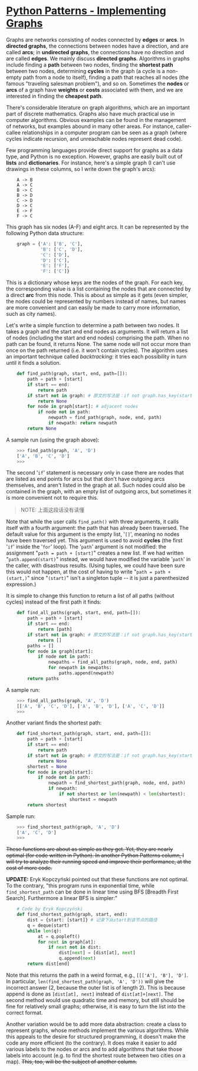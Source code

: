 # [Python Patterns - Implementing Graphs](https://www.python.org/doc/essays/graphs/) 

Graphs are networks consisting of nodes connected by **edges** or **arcs**. In **directed graphs**, the connections between nodes have a direction, and are called **arcs**; in **undirected graphs**, the connections have no direction and are called **edges**. We mainly discuss **directed graphs**. Algorithms in graphs include finding a **path** between two nodes, finding the **shortest path** between two nodes, determining **cycles** in the graph (a cycle is a non-empty path from a node to itself), finding a path that reaches all nodes (the famous "traveling salesman problem"), and so on. Sometimes the **nodes** or **arcs** of a graph have **weights** or **costs** associated with them, and we are interested in finding the **cheapest path**.

There's considerable literature on graph algorithms, which are an important part of discrete mathematics. Graphs also have much practical use in computer algorithms. Obvious examples can be found in the management of networks, but examples abound in many other areas. For instance, caller-callee relationships in a computer program can be seen as a graph (where cycles indicate recursion, and unreachable nodes represent dead code).

Few programming languages provide direct support for graphs as a data type, and Python is no exception. However, graphs are easily built out of **lists** and **dictionaries**. For instance, here's a simple graph (I can't use drawings in these columns, so I write down the graph's arcs):

```
    A -> B
    A -> C
    B -> C
    B -> D
    C -> D
    D -> C
    E -> F
    F -> C
```

This graph has six nodes (A-F) and eight arcs. It can be represented by the following Python data structure:

```python
    graph = {'A': ['B', 'C'],
             'B': ['C', 'D'],
             'C': ['D'],
             'D': ['C'],
             'E': ['F'],
             'F': ['C']}
```

This is a dictionary whose keys are the nodes of the graph. For each key, the corresponding value is a list containing the nodes that are connected by a direct **arc** from this node. This is about as simple as it gets (even simpler, the nodes could be represented by numbers instead of names, but names are more convenient and can easily be made to carry more information, such as city names).

Let's write a simple function to determine a path between two nodes. It takes a graph and the start and end nodes as arguments. It will return a list of nodes (including the start and end nodes) comprising the path. When no path can be found, it returns None. The same node will not occur more than once on the path returned (i.e. it won't contain cycles). The algorithm uses an important technique called *backtracking*: it tries each possibility in turn until it finds a solution.



```python
    def find_path(graph, start, end, path=[]):
        path = path + [start]
        if start == end:
            return path
        if start not in graph: # 原文的写法是：if not graph.has_key(start)，python 3中dict没有has_key成员函数
            return None
        for node in graph[start]: # adjacent nodes
            if node not in path:
                newpath = find_path(graph, node, end, path)
                if newpath: return newpath
        return None
```

A sample run (using the graph above):

```python
    >>> find_path(graph, 'A', 'D')
    ['A', 'B', 'C', 'D']
    >>>
```

The second '`if`' statement is necessary only in case there are nodes that are listed as end points for arcs but that don't have outgoing arcs themselves, and aren't listed in the graph at all. Such nodes could also be contained in the graph, with an empty list of outgoing arcs, but sometimes it is more convenient not to require this.

> NOTE: 上面这段话没有读懂

Note that while the user calls `find_path()` with three arguments, it calls itself with a fourth argument: the path that has already been traversed. The default value for this argument is the empty list, '`[]`', meaning no nodes have been traversed yet. This argument is used to avoid **cycles** (the first '`if`' inside the '`for`' loop). The '`path`' argument is not modified: the assignment "`path = path + [start]`" creates a new list. If we had written "`path.append(start)`" instead, we would have modified the variable '`path`' in the caller, with disastrous results. (Using tuples, we could have been sure this would not happen, at the cost of having to write "`path = path + (start,)`" since "`(start)`" isn't a singleton tuple -- it is just a parenthesized expression.)

It is simple to change this function to return a list of all paths (without cycles) instead of the first path it finds:

```python
    def find_all_paths(graph, start, end, path=[]):
        path = path + [start]
        if start == end:
            return [path]
        if start not in graph: # 原文的写法是：if not graph.has_key(start)，python 3中dict没有has_key成员函数
            return []
        paths = []
        for node in graph[start]:
            if node not in path:
                newpaths = find_all_paths(graph, node, end, path)
                for newpath in newpaths:
                    paths.append(newpath)
        return paths
```

A sample run:

```python
    >>> find_all_paths(graph, 'A', 'D')
    [['A', 'B', 'C', 'D'], ['A', 'B', 'D'], ['A', 'C', 'D']]
    >>>
```

Another variant finds the shortest path:

```python
    def find_shortest_path(graph, start, end, path=[]):
        path = path + [start]
        if start == end:
            return path
        if start not in graph: # 原文的写法是：if not graph.has_key(start)，python 3中dict没有has_key成员函数
            return None
        shortest = None
        for node in graph[start]:
            if node not in path:
                newpath = find_shortest_path(graph, node, end, path)
                if newpath:
                    if not shortest or len(newpath) < len(shortest):
                        shortest = newpath
        return shortest
```

Sample run:

```python
    >>> find_shortest_path(graph, 'A', 'D')
    ['A', 'C', 'D']
    >>>
```

~~These functions are about as simple as they get. Yet, they are nearly optimal (for code written in Python). In another Python Patterns column, I will try to analyze their running speed and improve their performance, at the cost of more code.~~

**UPDATE:** Eryk Kopczyński pointed out that these functions are not optimal. To the contrary, "this program runs in exponential time, while `find_shortest_path` can be done in linear time using BFS [Breadth First Search]. Furthermore a linear BFS is simpler:"

```python
    # Code by Eryk Kopczyński
    def find_shortest_path(graph, start, end):
        dist = {start: [start]} # 记录下从start到该节点的路径
        q = deque(start)
        while len(q):
            at = q.popleft()
            for next in graph[at]:
                if next not in dist:
                    dist[next] = [dist[at], next]
                    q.append(next)
        return dist[end]
```



Note that this returns the path in a weird format, e.g., `[[['A'], 'B'], 'D']`. In particular, `len(find_shortest_path(graph, 'A', 'D'))` will give the incorrect answer (2, because the outer list is of length 2). This is because append is done as `[dist[at], next]` instead of `dist[at]+[next]`. The second method would use quadratic time and memory, but still should be fine for relatively small graphs; otherwise, it is easy to turn the list into the correct format.

Another variation would be to add more data abstraction: create a class to represent graphs, whose methods implement the various algorithms. While this appeals to the desire for structured programming, it doesn't make the code any more efficient (to the contrary). It does make it easier to add various labels to the nodes or arcs and to add algorithms that take those labels into account (e.g. to find the shortest route between two cities on a map). ~~This, too, will be the subject of another column.~~